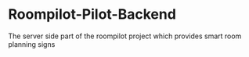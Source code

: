 # Roompilot-Pilot-Backend

The server side part of the roompilot project which provides smart room planning signs
